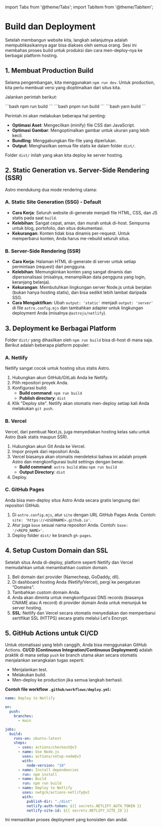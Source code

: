 import Tabs from '@theme/Tabs';
import TabItem from '@theme/TabItem';

# Build dan Deployment

Setelah membangun website kita, langkah selanjutnya adalah mempublikasikannya agar bisa diakses oleh semua orang. Sesi ini membahas proses build untuk produksi dan cara men-deploy-nya ke berbagai platform hosting.

## 1. Membuat Production Build

Selama pengembangan, kita menggunakan `npm run dev`. Untuk production, kita perlu membuat versi yang dioptimalkan dari situs kita.

Jalankan perintah berikut:

<Tabs groupId="package-manager">
  <TabItem value="npm" label="npm" default>
    ```bash
    npm run build
    ```
  </TabItem>
  <TabItem value="pnpm" label="pnpm">
    ```bash
    pnpm run build
    ```
  </TabItem>
  <TabItem value="yarn" label="yarn">
    ```bash
    yarn build
    ```
  </TabItem>
</Tabs>

Perintah ini akan melakukan beberapa hal penting:

- **Optimasi Aset**: Mengecilkan (minify) file CSS dan JavaScript.
- **Optimasi Gambar**: Mengoptimalkan gambar untuk ukuran yang lebih kecil.
- **Bundling**: Menggabungkan file-file yang diperlukan.
- **Output**: Menghasilkan semua file statis ke dalam folder `dist/`.

Folder `dist/` inilah yang akan kita deploy ke server hosting.

## 2. Static Generation vs. Server-Side Rendering (SSR)

Astro mendukung dua mode rendering utama:

### A. Static Site Generation (SSG) - Default

- **Cara Kerja**: Seluruh website di-generate menjadi file HTML, CSS, dan JS statis pada saat `build`.
- **Kelebihan**: Sangat cepat, aman, dan murah untuk di-host. Sempurna untuk blog, portofolio, dan situs dokumentasi.
- **Kekurangan**: Konten tidak bisa dinamis per-request. Untuk memperbarui konten, Anda harus me-rebuild seluruh situs.

### B. Server-Side Rendering (SSR)

- **Cara Kerja**: Halaman HTML di-generate di server untuk setiap permintaan (request) dari pengguna.
- **Kelebihan**: Memungkinkan konten yang sangat dinamis dan dipersonalisasi (misalnya, menampilkan data pengguna yang login, keranjang belanja).
- **Kekurangan**: Membutuhkan lingkungan server Node.js untuk berjalan (bukan hanya hosting statis), dan bisa sedikit lebih lambat daripada SSG.
- **Cara Mengaktifkan**: Ubah `output: 'static'` menjadi `output: 'server'` di file `astro.config.mjs` dan tambahkan adapter untuk lingkungan deployment Anda (misalnya `@astrojs/netlify`).

## 3. Deployment ke Berbagai Platform

Folder `dist/` yang dihasilkan oleh `npm run build` bisa di-host di mana saja. Berikut adalah beberapa platform populer:

### A. Netlify

Netlify sangat cocok untuk hosting situs statis Astro.

1.  Hubungkan akun GitHub/GitLab Anda ke Netlify.
2.  Pilih repositori proyek Anda.
3.  Konfigurasi build:
    - **Build command**: `npm run build`
    - **Publish directory**: `dist`
4.  Klik "Deploy site". Netlify akan otomatis men-deploy setiap kali Anda melakukan `git push`.

### B. Vercel

Vercel, dari pembuat Next.js, juga menyediakan hosting kelas satu untuk Astro (baik statis maupun SSR).

1.  Hubungkan akun Git Anda ke Vercel.
2.  Impor proyek dari repositori Anda.
3.  Vercel biasanya akan otomatis mendeteksi bahwa ini adalah proyek Astro dan mengkonfigurasi build settings dengan benar.
    - **Build command**: `astro build` atau `npm run build`
    - **Output Directory**: `dist`
4.  Deploy.

### C. GitHub Pages

Anda bisa men-deploy situs Astro Anda secara gratis langsung dari repositori GitHub.

1.  Di `astro.config.mjs`, atur `site` dengan URL GitHub Pages Anda. Contoh: `site: 'https://<USERNAME>.github.io'`.
2.  Atur juga `base` sesuai nama repositori Anda. Contoh: `base: '/<REPO_NAME>'`.
3.  Deploy folder `dist/` ke branch `gh-pages`.

## 4. Setup Custom Domain dan SSL

Setelah situs Anda di-deploy, platform seperti Netlify dan Vercel memudahkan untuk menambahkan custom domain.

1.  Beli domain dari provider (Namecheap, GoDaddy, dll).
2.  Di dashboard hosting Anda (Netlify/Vercel), pergi ke pengaturan "Domains".
3.  Tambahkan custom domain Anda.
4.  Anda akan diminta untuk mengkonfigurasi DNS records (biasanya CNAME atau A record) di provider domain Anda untuk menunjuk ke server hosting.
5.  **SSL**: Netlify dan Vercel secara otomatis menyediakan dan memperbarui sertifikat SSL (HTTPS) secara gratis melalui Let's Encrypt.

## 5. GitHub Actions untuk CI/CD

Untuk otomatisasi yang lebih canggih, Anda bisa menggunakan GitHub Actions.
**CI/CD (Continuous Integration/Continuous Deployment)** adalah praktik di mana setiap `push` ke branch utama akan secara otomatis menjalankan serangkaian tugas seperti:

- Menjalankan test.
- Melakukan build.
- Men-deploy ke production jika semua langkah berhasil.

**Contoh file workflow `.github/workflows/deploy.yml`:**

```yaml
name: Deploy to Netlify

on:
  push:
    branches:
      - main

jobs:
  build:
    runs-on: ubuntu-latest
    steps:
      - uses: actions/checkout@v3
      - name: Use Node.js
        uses: actions/setup-node@v3
        with:
          node-version: "18"
      - name: Install dependencies
        run: npm install
      - name: Build
        run: npm run build
      - name: Deploy to Netlify
        uses: nwtgck/actions-netlify@v2
        with:
          publish-dir: "./dist"
          netlify-auth-token: ${{ secrets.NETLIFY_AUTH_TOKEN }}
          netlify-site-id: ${{ secrets.NETLIFY_SITE_ID }}
```

Ini memastikan proses deployment yang konsisten dan andal.
